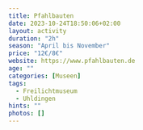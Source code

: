 ```yaml
---
title: Pfahlbauten
date: 2023-10-24T18:50:06+02:00
layout: activity
duration: "2h"
season: "April bis November"
price: "12€/8€"
website: https://www.pfahlbauten.de
age: ""
categories: [Museen]
tags:
  - Freilichtmuseum 
  - Uhldingen
hints: ""
photos: []
---
```

